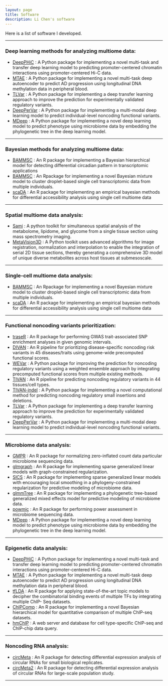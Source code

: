```yaml
---
layout: page
title: Software
description: Li Chen's software
---
```


Here is a list of software I developed. 

---

### Deep learning methods for analyzing multiome data:
* <a name="DeepPHiC"></a>[DeepPHiC](https://github.com/lichen-lab/DeepPHiC)
:  A Python package for implementing a novel multi-task and transfer deep learning model to predicting promoter-centered chromatin interactions using promoter-centered Hi-C data.
* <a name="MTAE"></a>[MTAE](https://github.com/lichen-lab/MTAE)
: A Python package for implementing a novel multi-task deep autoencoder to predict AD progression using longitudinal DNA methylation data in peripheral blood.
* <a name="TLVar"></a>[TLVar](https://github.com/lichen-lab/TLVar)
: A Python package for implementing a deep transfer learning approach to improve the prediction for experimentally validated regulatory variants.
* <a name="DeepPerVar"></a>[DeepPerVar](https://github.com/lichen-lab/DeepPerVar)
: A Python package for implementing a multi-modal deep learning model to predict individual-level noncoding functional variants.
* <a name="MDeep"></a>[MDeep](https://github.com/lichen-lab/MDeep)
: A Python package for implementing a novel deep learning model to predict phenotype using microbiome data by embedding the phylogenetic tree in the deep learning model.

---

### Bayesian methods for analyzing multiome data:
* <a name="BayesDCirc"></a>[BAMMSC](https://github.com/lichen-lab/BayesDCirc)
: An R package for implementing a Bayesian hierarchical model for detecting differential circadian pattern in transcriptomic applications
* <a name="BAMMSC"></a>[BAMMSC](https://github.com/lichen-lab/BAMMSC)
: An Rpackage for implementing a novel Bayesian mixture model to cluster droplet-based single cell transcriptomic
data from multiple individuals.
* <a name="scaDA"></a>[scaDA](https://github.com/lichen-lab/scaDA)
: An R package for implementing an empirical bayesian methods for differential accessibility analysis using single cell multiome data

---

### Spatial multiome data analysis:
* <a name="Sami"></a>[Sami](https://github.com/XinBiostats/SAMI)
: A python toolkit for simultaneous spatial analysis of the metabolome, lipidome, and glycome from a single tissue section using mass spectrometry imaging.
* <a name="MetaVision3D"></a>[MetaVision3D](https://github.com/XinBiostats/MetaVision3D)
: A Python toolkit uses advanced algorithms for image registration, normalization and interpolation to enable the integration of serial 2D tissue sections, thereby generating a comprehensive 3D model of unique diverse metabolites across host tissues at submesoscale.

---

### Single-cell multiome data analysis:
* <a name="BAMMSC"></a>[BAMMSC](https://github.com/lichen-lab/BAMMSC)
: An Rpackage for implementing a novel Bayesian mixture model to cluster droplet-based single cell transcriptomic
data from multiple individuals.
* <a name="scaDA"></a>[scaDA](https://github.com/lichen-lab/scaDA)
: An R package for implementing an empirical bayesian methods for differential accessibility analysis using single cell multiome data

---

### Functional noncoding variants prioritization:
* <a name="traseR"></a>[traseR](http://bioconductor.org/packages/release/bioc/html/traseR.html)
: An R package for performing GWAS trait-associated SNP enrichment analyses in given genomic intervals.
* <a name="DIVAN"></a>[DIVAN](https://sites.google.com/site/emorydivan/)
: An R pipeline for prioritizing disease-specific noncoding risk variants in 45 diseases/traits using genome-wide precomputed functional scores.
* <a name="WEVar"></a>[WEVar](https://github.com/lichen-lab/WEVar)
: A Python package for improving the prediction for noncoding regulatory variants using a weighted ensemble approach by integrating precomputed functional scores from multiple existing methods.
* <a name="TIVAN"></a>[TIVAN](https://github.com/lichen-lab/TIVAN)
: An R pipeline for predicting noncoding regulatory variants in 44 tissues/cell types.
* <a name="TIVAN-indel"></a>[TIVAN-indel](https://github.com/lichen-lab/TIVAN-indel)
: A Python package for implementing a novel computational method for predicting noncoding regulatory small insertions and deletions.
* <a name="TLVar"></a>[TLVar](https://github.com/lichen-lab/TLVar)
: A Python package for implementing a deep transfer learning approach to improve the prediction for experimentally validated regulatory variants.
* <a name="DeepPerVar"></a>[DeepPerVar](https://github.com/lichen-lab/DeepPerVar)
: A Python package for implementing a multi-modal deep learning model to predict individual-level noncoding functional variants.

---

### Microbiome data analysis:
* <a name="GMPR"></a>[GMPR](https://github.com/lichen-lab/GMPR)
: An R package for normalizing zero-inflated count data particular microbiome sequencing data.
* <a name="glmgraph"></a>[glmgraph](http://cran.r-project.org/web/packages/glmgraph/index.html)
: An R package for implementing sparse generalized linear models with graph-constrained regularization.
* <a name="SICS"></a>[SICS](https://github.com/lichen-lab/SICS)
: An R package for implementing sparse generalized linear models with encouraging local smoothing in a phylogeny-constrained regularization for predictive modeling of microbiome data.
* <a name="glmmTree"></a>[glmmTree](https://github.com/lichen-lab/glmmTree)
: An R package for implementing a phylogenetic tree-based generalized mixed effects model for predictive modeling of microbiome data.
* <a name="powmic"></a>[powmic](https://github.com/lichen-lab/powmic)
: An R package for performing power assessment in microbiome sequencing data.
* <a name="MDeep"></a>[MDeep](https://github.com/lichen-lab/MDeep)
: A Python package for implementing a novel deep learning model to predict phenotype using microbiome data by embedding the phylogenetic tree in the deep learning model.

---


### Epigenetic data analysis:
* <a name="DeepPHiC"></a>[DeepPHiC](https://github.com/lichen-lab/DeepPHiC)
:  A Python package for implementing a novel multi-task and transfer deep learning model to predicting promoter-centered chromatin interactions using promoter-centered Hi-C data.
* <a name="MTAE"></a>[MTAE](https://github.com/lichen-lab/MTAE)
: A Python package for implementing a novel multi-task deep autoencoder to predict AD progression using longitudinal DNA methylation data in peripheral blood.
* <a name="tfLDA"></a>[tfLDA](https://github.com/lichen-lab/tfLDA)
: An R package for applying state-of-the-art topic models to decipher the combinatorial binding events of multiple TFs by integrating multiple ChIP- Seq datasets.
* <a name="ChIPComp"></a>[ChIPComp](https://bioconductor.org/packages/release/bioc/html/ChIPComp.html)
: An R package for implementing a novel Bayesian hierarchical model for quantitative comparison of multiple ChIP-seq datasets.
* <a name="hmChIP"></a>[hmChIP](http://jilab.biostat.jhsph.edu/database/cgi-bin/hmChIP.pl)
: A web server and database for cell type-specific ChIP-seq and ChIP-chip data query.
---

### Noncoding RNA analysis:
* <a name="circMeta"></a>[circMeta](https://github.com/lichen-lab/circMeta)
:  An R package for detecting differential expression analysis of circular RNAs for small biological replicates.
* <a name="circMeta2"></a>[circMeta2](https://github.com/lichen-lab/circMeta2)
:  An R package for detecting differential expression analysis of circular RNAs for large-scale population study.

---










